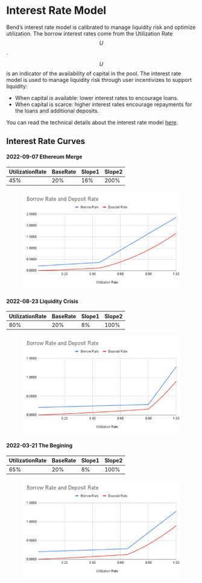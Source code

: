 # Interest Rate Model

Bend’s interest rate model is calibrated to manage liquidity risk and optimize utilization. The borrow interest rates come from the Utilization Rate $$U$$.

$$U$$ is an indicator of the availability of capital in the pool. The interest rate model is used to manage liquidity risk through user incentivizes to support liquidity:

* When capital is available: lower interest rates to encourage loans.
* When capital is scarce: higher interest rates encourage repayments for the loans and additional deposits.

You can read the technical details about the interest rate model [here](../risk/interest-rate-model.md).

## Interest Rate Curves

#### 2022-09-07 Ethereum Merge

| UtilizationRate | BaseRate | Slope1 | Slope2 |
| --------------- | -------- | ------ | ------ |
| 45%             | 20%      | 16%    | 200%   |

<figure><img src="../.gitbook/assets/Borrow Rate and Deposit Rate-45-0907.png" alt=""><figcaption></figcaption></figure>

#### 2022-08-23 Liquidity Crisis

| UtilizationRate | BaseRate | Slope1 | Slope2 |
| --------------- | -------- | ------ | ------ |
| 80%             | 20%      | 8%     | 100%   |

<figure><img src="../.gitbook/assets/Borrow Rate and Deposit Rate-80-0907.png" alt=""><figcaption></figcaption></figure>

#### 2022-03-21 The Begining

| UtilizationRate | BaseRate | Slope1 | Slope2 |
| --------------- | -------- | ------ | ------ |
| 65%             | 20%      | 8%     | 100%   |

<figure><img src="../.gitbook/assets/Borrow Rate and Deposit Rate-65-0907.png" alt=""><figcaption></figcaption></figure>
